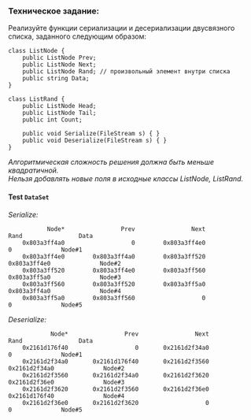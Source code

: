 ### Техническое задание:
Реализуйте функции сериализации и десериализации двусвязного списка, заданного следующим образом:
```
class ListNode {
    public ListNode Prev;
    public ListNode Next;
    public ListNode Rand; // произвольный элемент внутри списка
    public string Data;
}

class ListRand {
    public ListNode Head;
    public ListNode Tail;
    public int Count;
    
    public void Serialize(FileStream s) { }
    public void Deserialize(FileStream s) { }
}
```

*Алгоритмическая сложность решения должна быть меньше квадратичной.*\
*Нельзя добавлять новые поля в исходные классы ListNode, ListRand.*

#### Test `DataSet`
*Serialize:*
```
           Node*                Prev                Next                Rand                Data
    0x803a3ff4a0                   0        0x803a3ff4e0                   0              Node#1
    0x803a3ff4e0        0x803a3ff4a0        0x803a3ff520        0x803a3ff4e0              Node#2
    0x803a3ff520        0x803a3ff4e0        0x803a3ff560        0x803a3ff5a0              Node#3
    0x803a3ff560        0x803a3ff520        0x803a3ff5a0        0x803a3ff4a0              Node#4
    0x803a3ff5a0        0x803a3ff560                   0                   0              Node#5
```
*Deserialize:*
```
            Node*                Prev                Next                Rand                Data
    0x2161d176f40                   0       0x2161d2f34a0                   0              Node#1
    0x2161d2f34a0       0x2161d176f40       0x2161d2f3560       0x2161d2f34a0              Node#2
    0x2161d2f3560       0x2161d2f34a0       0x2161d2f3620       0x2161d2f36e0              Node#3
    0x2161d2f3620       0x2161d2f3560       0x2161d2f36e0       0x2161d176f40              Node#4
    0x2161d2f36e0       0x2161d2f3620                   0                   0              Node#5
```